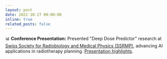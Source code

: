 ```yaml
---
layout: post
date: 2022-10-27 00:00:00
inline: true
related_posts: false
---
```


📊 **Conference Presentation:** Presented "Deep Dose Predictor" research at [Swiss Society for Radiobiology and Medical Physics (SSRMP)](https://indico.psi.ch/event/11944/), advancing AI applications in radiotherapy planning. [Presentation highlights](https://www.linkedin.com/posts/amithjkamath_ssrmp22-activity-6991475152232300544-JSNt).
